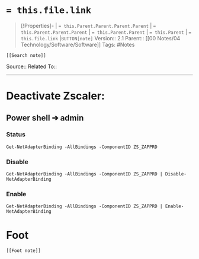 # `= this.file.link`
>[!Properties]- | `= this.Parent.Parent.Parent.Parent` |  `= this.Parent.Parent.Parent` | `= this.Parent.Parent` | `= this.Parent` | `= this.file.link` |`BUTTON[note]` 
>Version:: 2.1
>Parent:: [[00 Notes/04 Technology/Software/Software]]
>Tags: #Notes
```meta-bind-embed
[[Search note]]
```
Source::
Related To::
***
# Deactivate Zscaler:
## Power shell ➔ admin
### Status
```
Get-NetAdapterBinding -AllBindings -ComponentID ZS_ZAPPRD
```
### Disable
```
Get-NetAdapterBinding -AllBindings -ComponentID ZS_ZAPPRD | Disable-NetAdapterBinding
```
### Enable

```
Get-NetAdapterBinding -AllBindings -ComponentID ZS_ZAPPRD | Enable-NetAdapterBinding
```









# Foot
```meta-bind-embed
[[Foot note]]
``` 